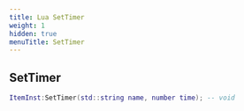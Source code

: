 ```yaml
---
title: Lua SetTimer
weight: 1
hidden: true
menuTitle: SetTimer
---
```

## SetTimer
```lua
ItemInst:SetTimer(std::string name, number time); -- void
```